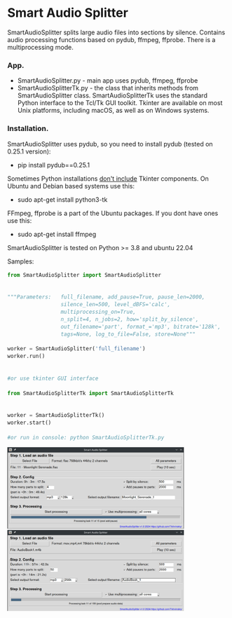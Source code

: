 # Smart Audio Splitter
SmartAudioSplitter splits large audio files into sections by silence. Contains audio processing functions based on pydub, ffmpeg, ffprobe. There is a multiprocessing mode.


### App.

- SmartAudioSplitter.py - main app uses pydub, ffmpeg, ffprobe
- SmartAudioSplitterTk.py -  the class that inherits methods from SmartAudioSplitter class.
   SmartAudioSplitterTk uses the standard Python interface to the Tcl/Tk GUI toolkit.
   Tkinter are available on most Unix platforms, including macOS, as well as on Windows systems.

### Installation.

SmartAudioSplitter uses pydub, so you need to install pydub (tested on 0.25.1 version):

- pip install pydub==0.25.1

Sometimes Python installations [don't include](https://stackoverflow.com/questions/76105218/why-does-tkinter-or-turtle-seem-to-be-missing-or-broken-shouldnt-it-be-part) Tkinter components. 
On Ubuntu and Debian based systems use this:
 - sudo apt-get install python3-tk

FFmpeg, ffprobe is a part of the Ubuntu packages. If you dont have ones use this:

- sudo apt-get install ffmpeg

SmartAudioSplitter is tested on Python >= 3.8 and ubuntu 22.04

Samples:

```Python
from SmartAudioSplitter import SmartAudioSplitter


"""Parameters:   full_filename, add_pause=True, pause_len=2000,
                 silence_len=500, level_dBFS='calc',
                 multiprocessing_on=True,
                 n_split=4, n_jobs=2, how='split_by_silence',
                 out_filename='part', format_='mp3', bitrate='128k',
                 tags=None, log_to_file=False, store=None"""

worker = SmartAudioSplitter('full_filename')
worker.run()


#or use tkinter GUI interface

from SmartAudioSplitterTk import SmartAudioSplitterTk


worker = SmartAudioSplitterTk()
worker.start()

#or run in console: python SmartAudioSplitterTk.py
```


<img src="https://github.com/Tikhvinskiy/Smart-audio-splitter/blob/main/screen1.jpg" width="80%">

<img src="https://github.com/Tikhvinskiy/Smart-audio-splitter/blob/main/screen2.jpg" width="80%">



   
